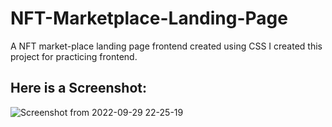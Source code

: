 # NFT-Marketplace-Landing-Page
A NFT market-place landing page frontend created using CSS
I created this project for practicing frontend.
## Here is a Screenshot:
![Screenshot from 2022-09-29 22-25-19](https://user-images.githubusercontent.com/109546113/193097077-4c6751a7-5834-4bfb-aaa5-94ecacf4642b.png)
